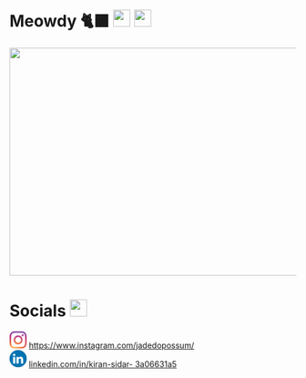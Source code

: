 # Meowdy 🐈‍⬛ <img src  = "https://github.com/ray-sid/ray-sid/blob/main/images/sad-apple.gif" height = "30" width = "30"> <img src  = "https://github.com/ray-sid/ray-sid/blob/main/images/nemci-pepega-adrian.gif" height = "30" width = "30">
<div align = "center">
  <img src ="https://github.com/ray-sid/ray-sid/blob/main/images/catto.gif" height = "400" width = "1000">
</div>

# Socials <img src  = "https://github.com/ray-sid/ray-sid/blob/main/images/peepo.gif" height = "30" width = "30">
<div>
    <div><img src  = "images/clipart256843.png" height = "30" width = "30"> <a href = "https://www.instagram.com/jadedopossum/" target = "_blank" >       
         https://www.instagram.com/jadedopossum/ </a></div>
    <div><img src  = "images/clipart83764.png" height = "30" width = "30" > <a href = "https://www.linkedin.com/in/kiran-sidar-3a06631a5? 
         lipi=urn%3Ali%3Apage%3Ad_flagship3_profile_view_base_contact_details%3Bhvk2GBeUSPK0D6G03ADTyg%3D%3D" target = "_blank" >linkedin.com/in/kiran-sidar- 
         3a06631a5</a>  
    </div> 
</div>

